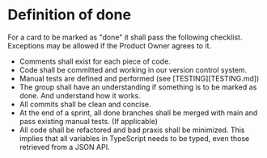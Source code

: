 # Definition of done

For a card to be marked as "done" it shall pass the following checklist. Exceptions may be allowed if the Product Owner agrees to it.

- Comments shall exist for each piece of code.
- Code shall be committed and working in our version control system.
- Manual tests are defined and performed (see [TESTING][TESTING.md])
- The group shall have an understanding if something is to be marked as done. And understand how it works.
- All commits shall be clean and concise.
- At the end of a sprint, all done branches shall be merged with main and pass existing manual tests. (If applicable)
- All code shall be refactored and bad praxis shall be minimized. This implies that all variables in TypeScript needs to be typed, even those retrieved from a JSON API.